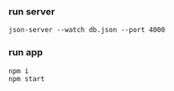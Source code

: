 ### run server

```
json-server --watch db.json --port 4000
```

### run app

```
npm i
npm start
```

